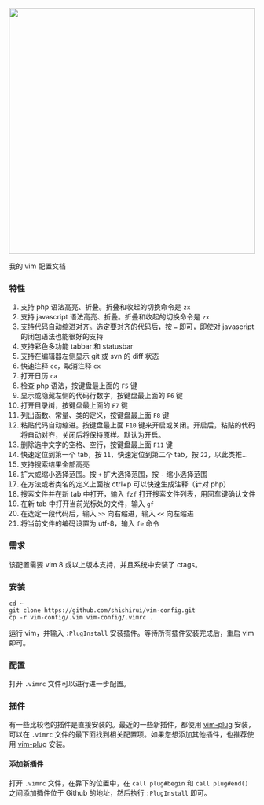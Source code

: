 <img src="https://raw.githubusercontent.com/shishirui/vim-config/master/screenshot.png" height="500">

我的 vim 配置文档

### 特性

1. 支持 php 语法高亮、折叠。折叠和收起的切换命令是 `zx`
1. 支持 javascript 语法高亮、折叠。折叠和收起的切换命令是 `zx`
1. 支持代码自动缩进对齐。选定要对齐的代码后，按 `=` 即可，即使对 javascript 的闭包语法也能很好的支持
1. 支持彩色多功能 tabbar 和 statusbar
1. 支持在编辑器左侧显示 git 或 svn 的 diff 状态
1. 快速注释 `cc`，取消注释 `cx`
1. 打开日历 `ca`
1. 检查 php 语法，按键盘最上面的 `F5` 键
1. 显示或隐藏左侧的代码行数字，按键盘最上面的 `F6` 键
1. 打开目录树，按键盘最上面的 `F7` 键
1. 列出函数、常量、类的定义，按键盘最上面 `F8` 键
1. 粘贴代码自动缩进。按键盘最上面 `F10` 键来开启或关闭。开启后，粘贴的代码将自动对齐，关闭后将保持原样。默认为开启。
1. 删除选中文字的空格、空行，按键盘最上面 `F11` 键
1. 快速定位到第一个 tab，按 `11`，快速定位到第二个 tab，按 `22`，以此类推...
1. 支持搜索结果全部高亮
1. 扩大或缩小选择范围。按 `+` 扩大选择范围，按 `-` 缩小选择范围
1. 在方法或者类名的定义上面按 ctrl+p 可以快速生成注释（针对 php）
1. 搜索文件并在新 tab 中打开，输入 `fzf` 打开搜索文件列表，用回车键确认文件
1. 在新 tab 中打开当前光标处的文件，输入 `gf`
1. 在选定一段代码后，输入 `>>` 向右缩进，输入 `<<` 向左缩进
1. 将当前文件的编码设置为 utf-8，输入 `fe` 命令

### 需求

该配置需要 vim 8 或以上版本支持，并且系统中安装了 ctags。

### 安装

    cd ~
    git clone https://github.com/shishirui/vim-config.git 
    cp -r vim-config/.vim vim-config/.vimrc .

运行 vim，并输入 `:PlugInstall` 安装插件。等待所有插件安装完成后，重启 vim 即可。
    

### 配置

打开 `.vimrc` 文件可以进行进一步配置。

### 插件

有一些比较老的插件是直接安装的。最近的一些新插件，都使用 [vim-plug](https://github.com/junegunn/vim-plug) 安装，可以在 `.vimrc` 文件的最下面找到相关配置项。如果您想添加其他插件，也推荐使用 [vim-plug](https://github.com/junegunn/vim-plug) 安装。

#### 添加新插件

打开 `.vimrc` 文件，在靠下的位置中，在 `call plug#begin` 和 `call plug#end()` 之间添加插件位于 Github 的地址，然后执行 `:PlugInstall` 即可。
